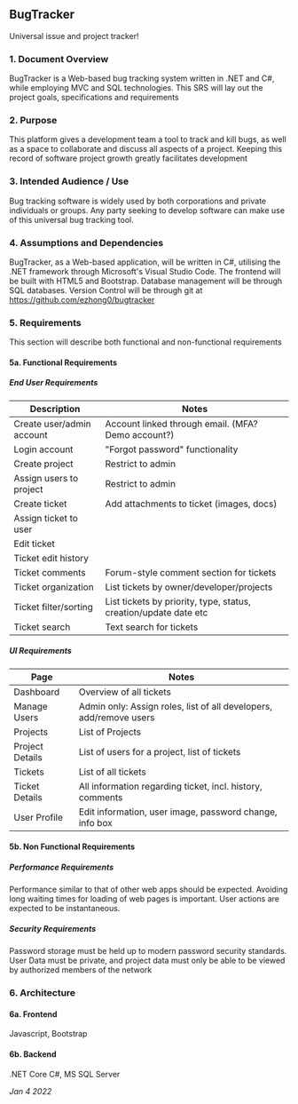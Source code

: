 ## BugTracker
Universal issue and project tracker!
### 1. Document Overview
BugTracker is a Web-based bug tracking system written in .NET and C#, while employing MVC and SQL technologies. This SRS will lay out the project goals, specifications and requirements
### 2. Purpose
This platform gives a development team a tool to track and kill bugs, as well as a space to collaborate and discuss all aspects of a project. Keeping this record of software project growth greatly facilitates development
### 3. Intended Audience / Use
Bug tracking software is widely used by both corporations and private individuals or groups. Any party seeking to develop software can make use of this universal bug tracking tool.
### 4. Assumptions and Dependencies
BugTracker, as a Web-based application, will be written in C#, utilising the .NET framework through Microsoft's Visual Studio Code. The frontend will be built with HTML5 and Bootstrap. Database management will be through SQL databases. Version Control will be through git at https://github.com/ezhong0/bugtracker
### 5. Requirements
This section will describe both functional and non-functional requirements
#### 5a. Functional Requirements
##### End User Requirements
| Description | Notes |
| --- | --- |
| Create user/admin account | Account linked through email. (MFA? Demo account?) |
| Login account | "Forgot password" functionality |
| Create project | Restrict to admin |
| Assign users to project| Restrict to admin |
| Create ticket | Add attachments to ticket (images, docs) |
| Assign ticket to user | |
| Edit ticket | |
| Ticket edit history | |
| Ticket comments | Forum-style comment section for tickets |
| Ticket organization | List tickets by owner/developer/projects |
| Ticket filter/sorting | List tickets by priority, type, status, creation/update date etc |
| Ticket search | Text search for tickets |

##### UI Requirements
| Page | Notes |
| --- | --- |
| Dashboard | Overview of all tickets |
| Manage Users | Admin only: Assign roles, list of all developers, add/remove users |
| Projects | List of Projects |
| Project Details | List of users for a project, list of tickets |
| Tickets | List of all tickets |
| Ticket Details | All information regarding ticket, incl. history, comments |
| User Profile | Edit information, user image, password change, info box |

#### 5b. Non Functional Requirements
##### Performance Requirements
Performance similar to that of other web apps should be expected. Avoiding long waiting times for loading of web pages is important. User actions are expected to be instantaneous.
##### Security Requirements
Password storage must be held up to modern password security standards. User Data must be private, and project data must only be able to be viewed by authorized members of the network

### 6. Architecture
#### 6a. Frontend
Javascript, Bootstrap
#### 6b. Backend
.NET Core C#, MS SQL Server

*Jan 4 2022*
